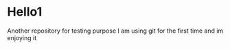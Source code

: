 # Hello1
Another repository for testing purpose
I am using git for the first time and im enjoying it
